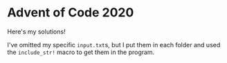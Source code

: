 # Advent of Code 2020

Here's my solutions!

I've omitted my specific `input.txt`s, but I put them in each folder and used the `include_str!` macro to get them in the program.